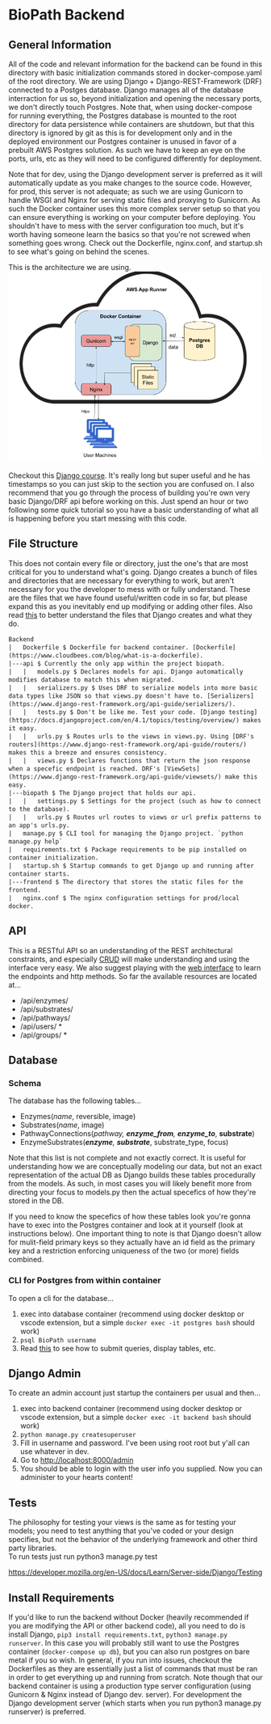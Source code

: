 # BioPath Backend
## General Information
All of the code and relevant information for the backend can be found in this directory with basic initialization commands stored in docker-compose.yaml of the root directory. We are using Django + Django-REST-Framework (DRF) connected to a Postges database. Django manages all of the database interraction for us so, beyond initialization and opening the necessary ports, we don't directly touch Postgres. Note that, when using docker-compose for running everything, the Postgres database is mounted to the root directory for data persistence while containers are shutdown, but that this directory is ignored by git as this is for development only and in the deployed environment our Postgres container is unused in favor of a prebuilt AWS Postgres solution. As such we have to keep an eye on the ports, urls, etc as they will need to be configured differently for deployment.

Note that for dev, using the Django development server is preferred as it will automatically update as you make changes to the source code. However, for prod, this server is not adequate; as such we are using Gunicorn to handle WSGI and Nginx for serving static files and proxying to Gunicorn. As such the Docker container uses this more complex server setup so that you can ensure everything is working on your computer before deploying. You shouldn't have to mess with the server configuration too much, but it's worth having someone learn the basics so that you're not screwed when something goes wrong. Check out the Dockerfile, nginx.conf, and startup.sh to see what's going on behind the scenes.

This is the architecture we are using.  
![Architecture Diagram](../architecture-diagram.png)


Checkout this [Django course](https://www.youtube.com/watch?v=c708Nf0cHrs). It's really long but super useful and he has timestamps so you can just skip to the section you are confused on. I also recommend that you go through the process of building you're own very basic Django/DRF api before working on this. Just spend an hour or two following some quick tutorial so you have a basic understanding of what all is happening before you start messing with this code.

## File Structure
This does not contain every file or directory, just the one's that are most critical for you to understand what's going. Django creates a bunch of files and directories that are necessary for everything to work, but aren't necessary for you the developer to mess with or fully understand. These are the files that we have found useful/written code in so far, but please expand this as you inevitably end up modifying or adding other files. Also read [this](https://techvidvan.com/tutorials/django-project-structure-layout/) to better understand the files that Django creates and what they do.

```
Backend
|   Dockerfile $ Dockerfile for backend container. [Dockerfile](https://www.cloudbees.com/blog/what-is-a-dockerfile).  
|---api $ Currently the only app within the project biopath.  
|   |   models.py $ Declares models for api. Django automatically modifies database to match this when migrated.  
|   |   serializers.py $ Uses DRF to serialize models into more basic data types like JSON so that views.py doesn't have to. [Serializers](https://www.django-rest-framework.org/api-guide/serializers/).  
|   |   tests.py $ Don't be like me. Test your code. [Django testing](https://docs.djangoproject.com/en/4.1/topics/testing/overview/) makes it easy.  
|   |   urls.py $ Routes urls to the views in views.py. Using [DRF's routers](https://www.django-rest-framework.org/api-guide/routers/) makes this a breeze and ensures consistency.  
|   |   views.py $ Declares functions that return the json response when a specefic endpoint is reached. DRF's [ViewSets](https://www.django-rest-framework.org/api-guide/viewsets/) make this easy.  
|---biopath $ The Django project that holds our api.  
|   |   settings.py $ Settings for the project (such as how to connect to the database).  
|   |   urls.py $ Routes url routes to views or url prefix patterns to an app's urls.py.  
|   manage.py $ CLI tool for managing the Django project. `python manage.py help`  
|   requirements.txt $ Package requirements to be pip installed on container initialization.  
|   startup.sh $ Startup commands to get Django up and running after container starts.  
|---frontend $ The directory that stores the static files for the frontend.  
|   nginx.conf $ The nginx configuration settings for prod/local docker.  
```

## API
This is a RESTful API so an understanding of the REST architectural constraints, and especially [CRUD](https://www.codecademy.com/article/what-is-crud) will make understanding and using the interface very easy. We also suggest playing with the [web interface](http://localhost:8000/api) to learn the endpoints and http methods.
So far the available resources are located at...
* /api/enzymes/
* /api/substrates/
* /api/pathways/
* /api/users/ *
* /api/groups/ *

## Database
### Schema
The database has the following tables...
* Enzymes(*name*, reversible, image)
* Substrates(*name*, image)
* PathwayConnections(*pathway, **enzyme_from**, **enzyme_to***, **substrate**)
* EnzymeSubstrates(***enzyme**, **substrate***, substrate_type, focus)

Note that this list is not complete and not exactly correct. It is useful for understanding how we are conceptually modeling our data, but not an exact representation of the actual DB as Django builds these tables procedurally from the models. As such, in most cases you will likely benefit more from directing your focus to models.py then the actual specefics of how they're stored in the DB.

If you need to know the specefics of how these tables look you're gonna have to exec into the Postgres container and look at it yourself (look at instructions below). One important thing to note is that Django doesn't allow for mulit-field primary keys so they actually have an id field as the primary key and a restriction enforcing uniqueness of the two (or more) fields combined.

### CLI for Postgres from within container
To open a cli for the database...
1. exec into database container (recommend using docker desktop or vscode extension, but a simple `docker exec -it postgres bash` should work)
1. `psql BioPath username`
1. Read [this](https://tomcam.github.io/postgres/#getting-information-about-databases) to see how to submit queries, display tables, etc.

## Django Admin
To create an admin account just startup the containers per usual and then...
1. exec into backend container (recommend using docker desktop or vscode extension, but a simple `docker exec -it backend bash` should work)
1. `python manage.py createsuperuser`
1. Fill in username and password. I've been using root root but y'all can use whatever in dev.
1. Go to [http://localhost:8000/admin](http://localhost:8000/admin)
1. You should be able to login with the user info you supplied. Now you can administer to your hearts content!

## Tests
The philosophy for testing your views is the same as for testing your
models; you need to test anything that you've coded or your design 
specifies, but not the behavior of the underlying framework and other 
third party libraries.  
To run tests just run python3 manage.py test

https://developer.mozilla.org/en-US/docs/Learn/Server-side/Django/Testing

## Install Requirements
If you'd like to run the backend without Docker (heavily recommended if you are modifying the API or other backend code), all you need to do is install Django, `pip3 install requirements.txt`, `python3 manage.py runserver`. In this case you will probably still want to use the Postgres container (`docker-compose up db`), but you can also run postgres on bare metal if you so wish. In general, if you run into issues, checkout the Dockerfiles as they are essentially just a list of commands that must be ran in order to get everything up and running from scratch. Note though that our backend container is using a production type server configuration (using Gunicorn & Nginx instead of Django dev. server). For development the Django development server (which starts when you run python3 manage.py runserver) is preferred.
